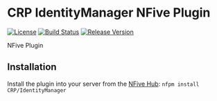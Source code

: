 # CRP IdentityManager NFive Plugin
[![License](https://img.shields.io/github/license/CRP/IdentityManager.svg)](LICENSE)
[![Build Status](https://img.shields.io/appveyor/ci/CRP/IdentityManager/master.svg)](https://ci.appveyor.com/project/CRP/IdentityManager)
[![Release Version](https://img.shields.io/github/release/CRP/IdentityManager/all.svg)](https://github.com/CRP/IdentityManager/releases)

NFive Plugin

## Installation
Install the plugin into your server from the [NFive Hub](https://hub.nfive.io/CRP/IdentityManager): `nfpm install CRP/IdentityManager`
